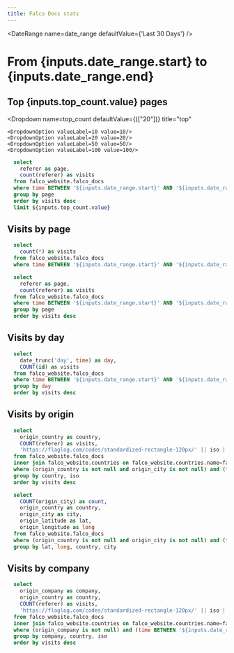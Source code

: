 ```yaml
---
title: Falco Docs stats
---
```


<DateRange
    name=date_range
    defaultValue={'Last 30 Days'}
/>

# From {inputs.date_range.start} to {inputs.date_range.end}

## Top {inputs.top_count.value} pages

<Dropdown name=top_count
    defaultValue={(["20"])} 
    title="top"
>
    <DropdownOption valueLabel=10 value=10/>
    <DropdownOption valueLabel=20 value=20/>
    <DropdownOption valueLabel=50 value=50/>
    <DropdownOption valueLabel=100 value=100/>
</Dropdown>

```sql top_pages
  select 
    referer as page,
    count(referer) as visits
  from falco_website.falco_docs
  where time BETWEEN '${inputs.date_range.start}' AND '${inputs.date_range.end}'
  group by page
  order by visits desc
  limit ${inputs.top_count.value}
```

<BarChart 
    data={top_pages}
    x=page
    y=visits 
    swapXY=true
/>

## Visits by page

```sql visits
  select
    count(*) as visits
  from falco_website.falco_docs
  where time BETWEEN '${inputs.date_range.start}' AND '${inputs.date_range.end}'
```

<BigValue 
  data={visits} 
  value=visits
  fmt="%d.0"
/>

```sql visits_by_page
  select 
    referer as page,
    count(referer) as visits
  from falco_website.falco_docs
  where time BETWEEN '${inputs.date_range.start}' AND '${inputs.date_range.end}'
  group by page
  order by visits desc
```

<DataTable data={visits_by_page} totalRow=true search=true rows=20/>
 
## Visits by day

```sql visits_by_day
  select 
    date_trunc('day', time) as day,
    COUNT(id) as visits
  from falco_website.falco_docs
  where time BETWEEN '${inputs.date_range.start}' AND '${inputs.date_range.end}'
  group by day
  order by visits desc
```

<LineChart 
    data={visits_by_day}
    x=day
    y=visits 
    yAxisTitle="Visits by day"
    step=true
/>

<CalendarHeatmap 
    data={visits_by_day}
    date=day
    value=visits
    title="Calendar Heatmap"
    subtitle="Daily visits"
/>

## Visits by origin

```sql counts_by_origin
  select
    origin_country as country,
    COUNT(referer) as visits,
    'https://flaglog.com/codes/standardized-rectangle-120px/' || iso || '.png' as flag
  from falco_website.falco_docs
  inner join falco_website.countries on falco_website.countries.name=falco_website.falco_docs.origin_country;
  where (origin_country is not null and origin_city is not null) and (time BETWEEN '${inputs.date_range.start}' AND '${inputs.date_range.end}')
  group by country, iso
  order by visits desc
```

<DataTable data={counts_by_origin} search=true rows=10>
  <Column id=flag contentType=image height=30px align=center />
	<Column id=country />
	<Column id=visits />
</DataTable>

```sql lat_long_origins
  select
    COUNT(origin_city) as count,
    origin_country as country,
    origin_city as city,
    origin_latitude as lat,
    origin_longitude as long
  from falco_website.falco_docs
  where (origin_country is not null and origin_city is not null) and (time BETWEEN '${inputs.date_range.start}' AND '${inputs.date_range.end}')
  group by lat, long, country, city
```

<BubbleMap 
    data={lat_long_origins} 
    lat=lat 
    long=long 
    size=count
    value=count
    height=500
    pointName=city
/>

## Visits by company

```sql count_by_company
  select
    origin_company as company,
    origin_country as country,
    COUNT(referer) as visits,
    'https://flaglog.com/codes/standardized-rectangle-120px/' || iso || '.png' as flag
  from falco_website.falco_docs
  inner join falco_website.countries on falco_website.countries.name=falco_website.falco_docs.origin_country;
  where (origin_company is not null) and (time BETWEEN '${inputs.date_range.start}' AND '${inputs.date_range.end}')
  group by company, country, iso
  order by visits desc
```

<DataTable data={count_by_company} search=true>
  <Column id=flag contentType=image height=30px align=center />
	<Column id=country />
	<Column id=company />
	<Column id=visits />
</DataTable>